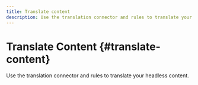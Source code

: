 ```yaml
---
title: Translate content
description: Use the translation connector and rules to translate your headless content.
---
```

# Translate Content {#translate-content}

Use the translation connector and rules to translate your headless content.

